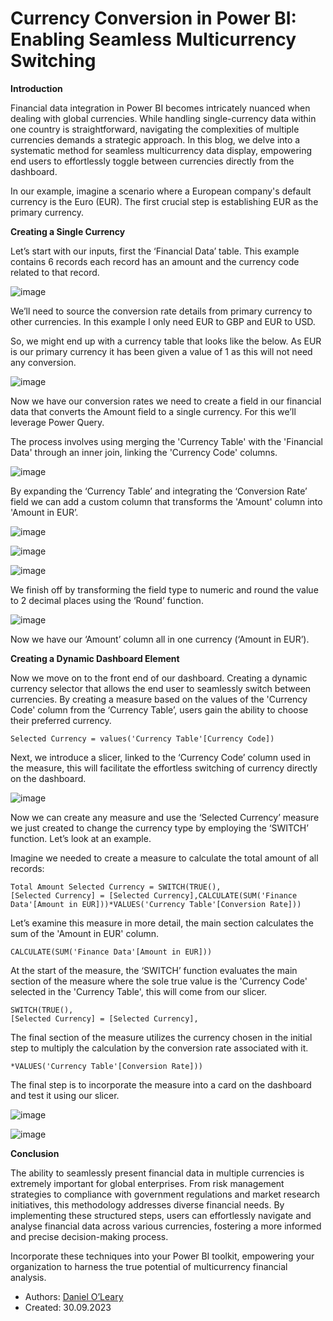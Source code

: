 # Currency Conversion in Power BI: Enabling Seamless Multicurrency Switching

**Introduction**

Financial data integration in Power BI becomes intricately nuanced when dealing with global currencies. While handling single-currency data within one country is straightforward, navigating the complexities of multiple currencies demands a strategic approach. In this blog, we delve into a systematic method for seamless multicurrency data display, empowering end users to effortlessly toggle between currencies directly from the dashboard.

In our example, imagine a scenario where a European company's default currency is the Euro (EUR). The first crucial step is establishing EUR as the primary currency. 

**Creating a Single Currency**

Let’s start with our inputs, first the ‘Financial Data’ table. This example contains 6 records each record has an amount and the currency code related to that record. 

![image](https://github.com/DOLEARY85/Currency-Switching-Power-BI/assets/126701906/3c779254-c435-4dd2-9803-b9a225291047)

We’ll need to source the conversion rate details from primary currency to other currencies. In this example I only need EUR to GBP and EUR to USD.

So, we might end up with a currency table that looks like the below. As EUR is our primary currency it has been given a value of 1 as this will not need any conversion.

![image](https://github.com/DOLEARY85/Currency-Switching-Power-BI/assets/126701906/4aeedf62-6a1f-465f-a6f0-3d3c58b66e0f)

Now we have our conversion rates we need to create a field in our financial data that converts the Amount field to a single currency. For this we’ll leverage Power Query.

The process involves using merging the 'Currency Table' with the 'Financial Data' through an inner join, linking the 'Currency Code' columns.

![image](https://github.com/DOLEARY85/Currency-Switching-Power-BI/assets/126701906/4158cbce-1908-4546-9f32-cfb26dddc5f4)

By expanding the ‘Currency Table’ and integrating the ‘Conversion Rate’ field we can add a custom column that transforms the 'Amount' column into 'Amount in EUR’.

![image](https://github.com/DOLEARY85/Currency-Switching-Power-BI/assets/126701906/9b1ebd81-8465-45cf-a85f-ae909924349d)

![image](https://github.com/DOLEARY85/Currency-Switching-Power-BI/assets/126701906/6399fbc7-5666-4b0d-818e-7e619a832aa4) 

![image](https://github.com/DOLEARY85/Currency-Switching-Power-BI/assets/126701906/ad1bd47b-61d4-4a98-8244-5372d9e2f81f)
 
We finish off by transforming the field type to numeric and round the value to 2 decimal places using the ‘Round’ function.

![image](https://github.com/DOLEARY85/Currency-Switching-Power-BI/assets/126701906/2b4832a9-ab39-4943-9ad3-7a94e295f067)

Now we have our ‘Amount’ column all in one currency (‘Amount in EUR’).

**Creating a Dynamic Dashboard Element**

Now we move on to the front end of our dashboard. Creating a dynamic currency selector that allows the end user to seamlessly switch between currencies. 
By creating a measure based on the values of the 'Currency Code' column from the ‘Currency Table’, users gain the ability to choose their preferred currency.

    Selected Currency = values('Currency Table'[Currency Code])

Next, we introduce a slicer, linked to the ‘Currency Code’ column used in the measure, this will facilitate the effortless switching of currency directly on the dashboard.
 
![image](https://github.com/DOLEARY85/Currency-Switching-Power-BI/assets/126701906/98c59e6e-24ab-416c-b922-b83488bb906b)

Now we can create any measure and use the ‘Selected Currency’ measure we just created to change the currency type by employing the ‘SWITCH’ function. Let’s look at an example.

Imagine we needed to create a measure to calculate the total amount of all records:

    Total Amount Selected Currency = SWITCH(TRUE(),
    [Selected Currency] = [Selected Currency],CALCULATE(SUM('Finance Data'[Amount in EUR]))*VALUES('Currency Table'[Conversion Rate]))

Let’s examine this measure in more detail, the main section calculates the sum of the 'Amount in EUR' column.

    CALCULATE(SUM('Finance Data'[Amount in EUR]))

At the start of the measure, the ‘SWITCH’ function evaluates the main section of the measure where the sole true value is the 'Currency Code' selected in the 'Currency Table', this will come from our slicer.

    SWITCH(TRUE(),
    [Selected Currency] = [Selected Currency],

The final section of the measure utilizes the currency chosen in the initial step to multiply the calculation by the conversion rate associated with it.

    *VALUES('Currency Table'[Conversion Rate]))

The final step is to incorporate the measure into a card on the dashboard and test it using our slicer.

![image](https://github.com/DOLEARY85/Currency-Switching-Power-BI/assets/126701906/add82488-f62e-488c-a6b6-99e212bbf433)

![image](https://github.com/DOLEARY85/Currency-Switching-Power-BI/assets/126701906/d1e4e5d3-703f-4ee2-9a96-c9f40854b839)
  
**Conclusion**

The ability to seamlessly present financial data in multiple currencies is extremely important for global enterprises. From risk management strategies to compliance with government regulations and market research initiatives, this methodology addresses diverse financial needs. By implementing these structured steps, users can effortlessly navigate and analyse financial data across various currencies, fostering a more informed and precise decision-making process.

Incorporate these techniques into your Power BI toolkit, empowering your organization to harness the true potential of multicurrency financial analysis.

+ Authors: [Daniel O’Leary]( https://github.com/DOLEARY85)
+ Created: 30.09.2023
